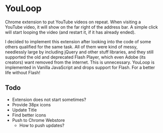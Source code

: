 YouLoop
=======

Chrome extension to put YouTube videos on repeat. When visiting a YouTube video, it will show on the far right of the address bar. A simple click will start looping the video (and restart it, if it has already ended).

I decided to implement this extension after looking into the code of some others qualified for the same task. All of them were kind of messy, needlessly large by including jQuery and other stuff libraries, and they still supported the old and deprecated Flash Player, which even Adobe (its creators) want removed from the internet. This is unnecessary. YouLoop is implemented in Vanilla JavaScript and drops support for Flash. For a better life without Flash!


## Todo

+ Extension does not start sometimes?
+ Provide 38px icons
+ Update Title
+ Find better icons
+ Push to Chrome Webstore
  + How to push updates?
